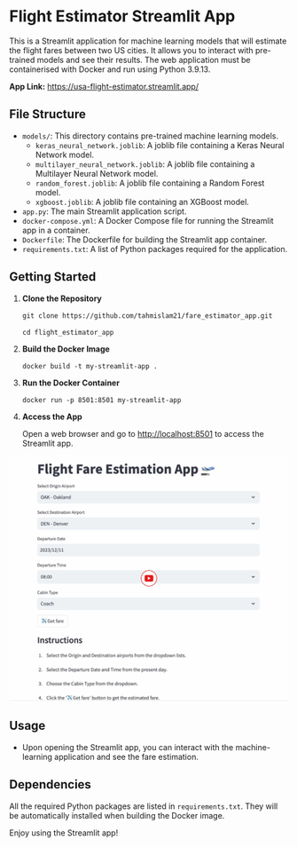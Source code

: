 # Flight Estimator Streamlit App

This is a Streamlit application for machine learning models that will estimate the flight fares between two US cities. It allows you to interact with pre-trained models and see their results. The web application must be containerised with Docker and run using Python 3.9.13.

**App Link:** https://usa-flight-estimator.streamlit.app/

## File Structure

- `models/`: This directory contains pre-trained machine learning models.
    - `keras_neural_network.joblib`: A joblib file containing a Keras Neural Network model.
    - `multilayer_neural_network.joblib`: A joblib file containing a Multilayer Neural Network model.
    - `random_forest.joblib`: A joblib file containing a Random Forest model.
    - `xgboost.joblib`: A joblib file containing an XGBoost model.
- `app.py`: The main Streamlit application script.
- `docker-compose.yml`: A Docker Compose file for running the Streamlit app in a container.
- `Dockerfile`: The Dockerfile for building the Streamlit app container.
- `requirements.txt`: A list of Python packages required for the application.

## Getting Started

1. **Clone the Repository**

    ```shell
    git clone https://github.com/tahmislam21/fare_estimator_app.git
    ```

    ```shell
    cd flight_estimator_app
    ```

2. **Build the Docker Image**

    ```shell
    docker build -t my-streamlit-app .
    ```

3. **Run the Docker Container**

    ```shell
    docker run -p 8501:8501 my-streamlit-app
    ```

4. **Access the App**

    Open a web browser and go to [http://localhost:8501](http://localhost:8501) to access the Streamlit app.

[![Streamlit App](streamlit.png)](https://youtu.be/hOZyOBfdUfI)

## Usage

- Upon opening the Streamlit app, you can interact with the machine-learning application and see the fare estimation.

## Dependencies

All the required Python packages are listed in `requirements.txt`. They will be automatically installed when building the Docker image.

Enjoy using the Streamlit app!

